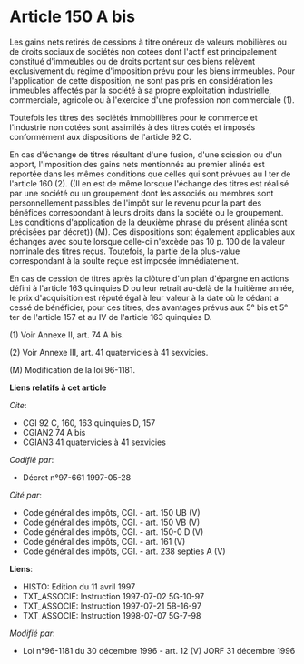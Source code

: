 # Article 150 A bis

Les gains nets retirés de cessions à titre onéreux de valeurs mobilières ou de droits sociaux de sociétés non cotées dont
l'actif est principalement constitué d'immeubles ou de droits portant sur ces biens relèvent exclusivement du régime
d'imposition prévu pour les biens immeubles. Pour l'application de cette disposition, ne sont pas pris en considération les
immeubles affectés par la société à sa propre exploitation industrielle, commerciale, agricole ou à l'exercice d'une
profession non commerciale (1).

Toutefois les titres des sociétés immobilières pour le commerce et l'industrie non cotées sont assimilés à des titres cotés
et imposés conformément aux dispositions de l'article 92 C.

En cas d'échange de titres résultant d'une fusion, d'une scission ou d'un apport, l'imposition des gains nets mentionnés au
premier alinéa est reportée dans les mêmes conditions que celles qui sont prévues au I ter de l'article 160 (2). ((Il en est
de même lorsque l'échange des titres est réalisé par une société ou un groupement dont les associés ou membres sont
personnellement passibles de l'impôt sur le revenu pour la part des bénéfices correspondant à leurs droits dans la société ou
le groupement. Les conditions d'application de la deuxième phrase du présent alinéa sont précisées par décret)) (M). Ces
dispositions sont également applicables aux échanges avec soulte lorsque celle-ci n'excède pas 10 p. 100 de la valeur
nominale des titres reçus. Toutefois, la partie de la plus-value correspondant à la soulte reçue est imposée immédiatement. 

En cas de cession de titres après la clôture d'un plan d'épargne en actions défini à l'article 163 quinquies D ou leur
retrait au-delà de la huitième année, le prix d'acquisition est réputé égal à leur valeur à la date où le cédant a cessé de
bénéficier, pour ces titres, des avantages prévus aux 5° bis et 5° ter de l'article 157 et au IV de l'article 163 quinquies
D.

(1) Voir Annexe II, art. 74 A bis.

(2) Voir Annexe III, art. 41 quatervicies à 41 sexvicies.

(M) Modification de la loi 96-1181.

**Liens relatifs à cet article**

_Cite_:

  - CGI 92 C, 160, 163 quinquies D, 157
  - CGIAN2 74 A bis
  - CGIAN3 41 quatervicies à 41 sexvicies

_Codifié par_:

  - Décret n°97-661 1997-05-28

_Cité par_:

  - Code général des impôts, CGI. - art. 150 UB (V)
  - Code général des impôts, CGI. - art. 150 VB (V)
  - Code général des impôts, CGI. - art. 150-0 D (V)
  - Code général des impôts, CGI. - art. 161 (V)
  - Code général des impôts, CGI. - art. 238 septies A (V)

**Liens**:

  - HISTO: Edition du 11 avril 1997
  - TXT_ASSOCIE: Instruction 1997-07-02 5G-10-97
  - TXT_ASSOCIE: Instruction 1997-07-21 5B-16-97
  - TXT_ASSOCIE: Instruction 1998-07-07 5G-7-98

_Modifié par_:

  - Loi n°96-1181 du 30 décembre 1996 - art. 12 (V) JORF 31 décembre 1996
